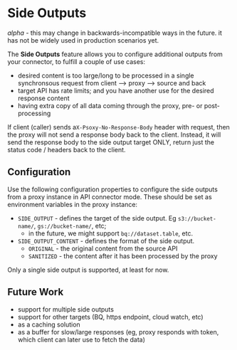 # Side Outputs

*alpha* - this may change in backwards-incompatible ways in the future. it has not be widely used in production scenarios yet.

The **Side Outputs** feature allows you to configure additional outputs from your connector, to fulfill a couple of use cases:
  - desired content is too large/long to be processed in a single synchronsous request from client --> proxy --> source and back
  - target API has rate limits; and you have another use for the desired response content
  - having extra copy of all data coming through the proxy, pre- or post-processing


If client (caller) sends a`X-Psoxy-No-Response-Body` header with request, then the proxy will not send a response body back
to the client. Instead, it will send the response body to the side output target ONLY, return just the status code / headers back
to the client.


## Configuration

Use the following configuration properties to configure the side outputs from a proxy instance in API connector mode. These should
be set as environment variables in the proxy instance:
  - `SIDE_OUTPUT` - defines the target of the side output. Eg `s3://bucket-name/`, `gs://bucket-name/`, etc;
      - in the future, we might support `bq://dataset.table`, etc.
  - `SIDE_OUTPUT_CONTENT` - defines the format of the side output.
      - `ORIGINAL` - the original content from the source API
      - `SANITIZED` - the content after it has been processed by the proxy

Only a single side output is supported, at least for now.

## Future Work
  - support for multiple side outputs
  - support for other targets (BQ, https endpoint, cloud watch, etc)
  - as a caching solution
  - as a buffer for slow/large responses (eg, proxy responds with token, which client can later use to fetch the data)
